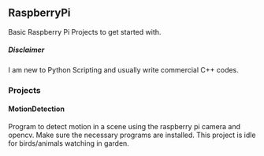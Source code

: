 ## RaspberryPi
Basic Raspberry Pi Projects to get started with.

##### Disclaimer
I am new to Python Scripting and usually write commercial C++ codes.

### Projects
#### MotionDetection 
Program to detect motion in a scene using the raspberry pi camera and opencv.
Make sure the necessary programs are installed.
This project is idle for birds/animals watching in garden.


